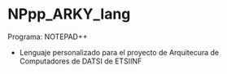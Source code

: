 # NPpp_ARKY_lang

Programa: NOTEPAD++
- Lenguaje personalizado para el proyecto de Arquitecura de Computadores de DATSI de ETSIINF
